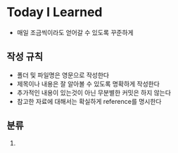 # Today I Learned

* 매일 조금씩이라도 얻어갈 수 있도록 꾸준하게

## 작성 규칙

* 폴더 및 파일명은 영문으로 작성한다
* 제목이나 내용은 잘 알아볼 수 있도록 명확하게 작성한다
* 추가적인 내용이 있는것이 아닌 무분별한 커밋은 하지 않는다
* 참고한 자료에 대해서는 확실하게 reference를 명시한다

## 분류
1.
